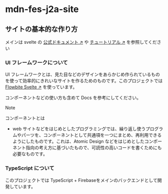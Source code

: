 # mdn-fes-j2a-site

## サイトの基本的な作り方

メインは svelte の [公式ドキュメント ↗︎](https://svelte.jp/docs/introduction) や [チュートリアル ↗︎](https://learn.svelte.jp/tutorial/welcome-to-svelte) を参照してください

### UI フレームワークについて

UI フレームワークとは、見た目などのデザインをあらかじめ作られているものを使って効率的にきれいなサイトを作るためのものです。このプロジェクトでは [Flowbite Svelte ↗︎](https://flowbite-svelte.com/) を使っています。

コンポーネントなどの使い方も含めて Docs を参考にしてください。

> [!NOTE]
> コンポーネントとは
> - web サイトなどをはじめとしたプログラミングでは、繰り返し使うプログラムやパーツを、コンポーネントとして共通項を一つにまとめ、再利用できるようにしたものです。これは、Atomic Design などをはじめとしたコンポーネント指向の考え方に基づいたもので、可読性の高いコードを書くためにも必要なものです。

### TypeScript について

このプロジェクトでは TypeScript + Firebaseをメインのバックエンドとして開発しています。
